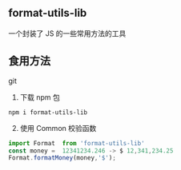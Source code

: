 ## format-utils-lib

一个封装了 JS 的一些常用方法的工具

## 食用方法
git
1. 下载 npm 包

```shell
npm i format-utils-lib
```

2. 使用 Common 校验函数
```js
import Format  from 'format-utils-lib'
const money =  12341234.246 -> $ 12,341,234.25
Format.formatMoney(money,'$');